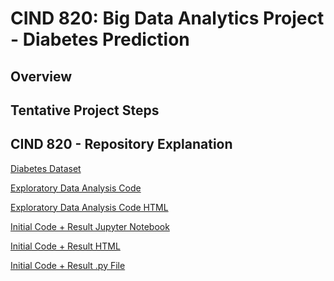 # CIND 820: Big Data Analytics Project - Diabetes Prediction

## Overview


## Tentative Project Steps

## CIND 820 - Repository Explanation
[Diabetes Dataset][def6]

[Exploratory Data Analysis Code][def5]

[Exploratory Data Analysis Code HTML][def4]

[Initial Code + Result Jupyter Notebook][def3]

[Initial Code + Result HTML][def2]

[Initial Code + Result .py File][def]


[def]: InitialCodeplusResult.py
[def2]: Initial%20Code%20plus%20results.html
[def3]: Initial%20Code%20plus%20results.ipynb
[def4]: EDA_Analysis_Report.html
[def5]: EDA
[def6]: diabetes_012_health_indicators_BRFSS2015.csv